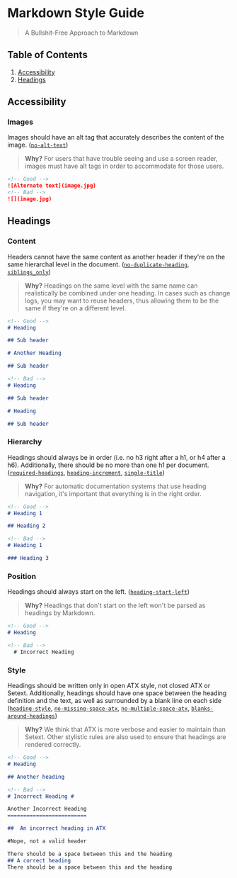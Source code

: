 # Markdown Style Guide

> A Bullshit-Free Approach to Markdown

## Table of Contents

1. [Accessibility](#accessibility)
2. [Headings](#headings)

## Accessibility

### Images

Images should have an alt tag that accurately describes the content of the image.
([`no-alt-text`](https://github.com/DavidAnson/markdownlint/blob/HEAD/doc/Rules.md#md045))

> **Why?** For users that have trouble seeing and use a screen reader, images must have alt tags in
> order to accommodate for those users.

<!-- prettier-ignore-start -->
```markdown
<!-- Good -->
![Alternate text](image.jpg)
<!-- Bad -->
![](image.jpg)
```
<!-- prettier-ignore-end -->

## Headings

### Content

Headers cannot have the same content as another header if they're on the same hierarchal level in
the document.
([`no-duplicate-heading`](https://github.com/DavidAnson/markdownlint/blob/HEAD/doc/Rules.md#md024),
[`siblings_only`](https://github.com/DavidAnson/markdownlint/blob/HEAD/doc/Rules.md#md024))

> **Why?** Headings on the same level with the same name can realistically be combined under one
> heading. In cases such as change logs, you may want to reuse headers, thus allowing them to be the
> same if they're on a different level.

<!-- prettier-ignore-start -->
```markdown
<!-- Good -->
# Heading

## Sub header

# Another Heading

## Sub header

<!-- Bad -->
# Heading

## Sub header

# Heading

## Sub header
```
<!-- prettier-ignore-end -->

### Hierarchy

Headings should always be in order (i.e. no h3 right after a h1, or h4 after a h6). Additionally,
there should be no more than one h1 per document.
([`required-headings`](https://github.com/DavidAnson/markdownlint/blob/HEAD/doc/Rules.md#md043),
[`heading-increment`](https://github.com/DavidAnson/markdownlint/blob/HEAD/doc/Rules.md#md001),
[`single-title`](https://github.com/DavidAnson/markdownlint/blob/HEAD/doc/Rules.md#md025))

> **Why?** For automatic documentation systems that use heading navigation, it's important that
> everything is in the right order.

<!-- prettier-ignore-start -->
```markdown
<!-- Good -->
# Heading 1

## Heading 2

<!-- Bad -->
# Heading 1

### Heading 3
```
<!-- prettier-ignore-end -->

### Position

Headings should always start on the left.
([`heading-start-left`](https://github.com/DavidAnson/markdownlint/blob/HEAD/doc/Rules.md#md023))

> **Why?** Headings that don't start on the left won't be parsed as headings by Markdown.

<!-- prettier-ignore-start -->
```markdown
<!-- Good -->
# Heading

<!-- Bad -->
  # Incorrect Heading
```
<!-- prettier-ignore-end -->

### Style

Headings should be written only in open ATX style, not closed ATX or Setext. Additionally, headings
should have one space between the heading definition and the text, as well as surrounded by a blank
line on each side
([`heading-style`](https://github.com/DavidAnson/markdownlint/blob/HEAD/doc/Rules.md#md001),
[`no-missing-space-atx`](https://github.com/DavidAnson/markdownlint/blob/HEAD/doc/Rules.md#md018),
[`no-multiple-space-atx`](https://github.com/DavidAnson/markdownlint/blob/HEAD/doc/Rules.md#md019),
[`blanks-around-headings`](https://github.com/DavidAnson/markdownlint/blob/HEAD/doc/Rules.md#md022))

> **Why?** We think that ATX is more verbose and easier to maintain than Setext. Other stylistic
> rules are also used to ensure that headings are rendered correctly.

<!-- prettier-ignore-start -->
```markdown
<!-- Good -->
# Heading

## Another heading

<!-- Bad -->
# Incorrect Heading #

Another Incorrect Heading
=========================

##  An incorrect heading in ATX

#Nope, not a valid header

There should be a space between this and the heading
## A correct heading
There should be a space between this and the heading
```
<!-- prettier-ignore-end -->
